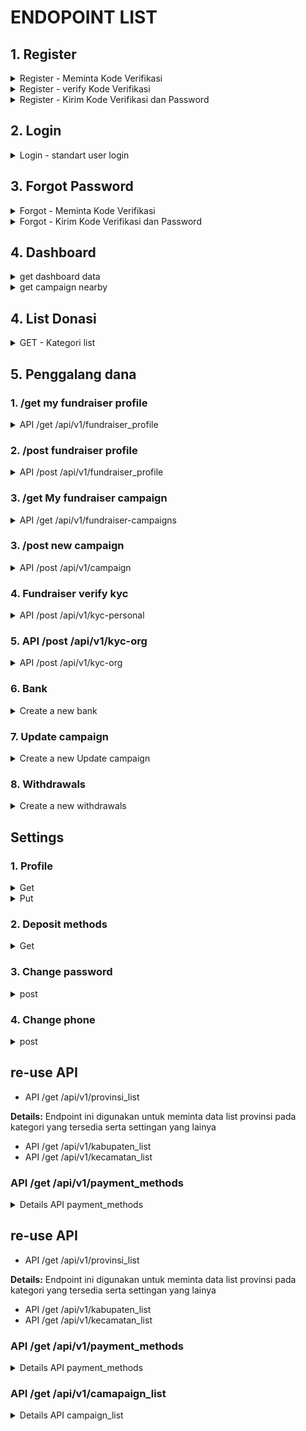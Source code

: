 # ENDOPOINT LIST

## 1. Register

<details>
<summary>Register - Meminta Kode Verifikasi</summary>

Details Register - Meminta Kode Verifikasi <br>
**Endpoint:** POST /api/register/request-verification-code

Endpoint ini digunakan untuk meminta kode verifikasi melalui nomor telepon yang telah diinpost oleh pengguna.

**Request Body:**

```json
{
  "phone_number": "081234567890"
}
```

**Response valid:**

```json
{
  "message": "Verification code has been sent to 081234567890"
}
```

**Response notvalid:**

```json
{
  "error": "Invalid phone number",
  "message": "The provided phone number is not valid."
}
```

  </details>

<details>
<summary>Register - verify Kode Verifikasi</summary>

**Endpoint:** POST /api/register-verify-code

Endpoint ini digunakan untuk memverifikasi kode yang dikirimkan ke nomor HP pengguna selama proses registrasi.

**Request Body:**

```json
{
  "phone_number": "081234567890",
  "verification_code": "123456"
}
```

**Response (Verifikasi Sukses):**

```json
{
  "message": "Verification code is valid"
}
```

**Response (Verifikasi Gagal - Kode Tidak Valid):**

```json
{
  "error": "Invalid code",
  "message": "The provided verification code is not valid."
}
```

  </details>

<details>
<summary>Register - Kirim Kode Verifikasi dan Password</summary>

**Endpoint:** POST /api/register/verify-and-set-password

Endpoint ini digunakan untuk mengirimkan kode verifikasi dan password pengguna untuk menyelesaikan proses registrasi.

**Request Body:**

```json
{
  "phone_number": "081234567890",
  "verification_code": "123456",
  "password": "password123",
}
```

**Response valid:**

```json
{
  "message": "Registration successful",
  "user_id": 1,
  "phone_number": "081234567890",
  "access_token": "eyJhbGciOiJIUzI1NiIsInR5cCI6IkpXVCJ9.eyJ1c2VyX2lkIjoxLCJwaG9uZV9udW1iZXIiOiIwODEyMzQ1Njc4OTAiLCJpYXQiOjE2MzA3MzQ1OTEsImV4cCI6MTYzMDc0NjE5MX0.LicdxVmqpwPxGydzz3oGnAgt5kNR-LNQp-4GH6LAD0I"
}
```

**Response invalid:**

```json
{
  "error": "Invalid password",
  "message": "The password must be at least 8 characters long and contain a combination of letters, numbers, and special characters."
}

```

</details>

## 2. Login

<details>
<summary>Login - standart user login</summary>

**Endpoint:** POST /api/login

Endpoint ini digunakan untuk melakukan proses login pengguna.

**Request Body:**

```json
{
  "phone_number": "081234567890",
  "password": "password123"
}
```

**Response (Login Sukses):**

```json
{
  "message": "Login successful",
  "token": "eyJhbGciOiJIUzI1NiIsInR5cCI6IkpXVCJ9.eyJ1c2VyX2lkIjoxMjM0NTY3ODkwLCJpYXQiOjE2MzE3MzQ3MjN9.6hv9BFmQ9VY_MVr2fnJ78InGutFc4g_7COgV4vT8G6k"
}
```

**Response (Login Gagal - Kombinasi Nomor HP dan Password Salah):**

```json
{
  "error": "Invalid credentials",
  "message": "The provided phone number and password combination is invalid."
}
```

  </details>

## 3. Forgot Password

<details>
<summary>Forgot - Meminta Kode Verifikasi</summary>

**Endpoint:** POST /api/register/request-forgot-code

Endpoint ini digunakan untuk meminta kode verifikasi melalui nomor telepon yang telah diinpost oleh pengguna.

**Request Body:**

```json
{
  "phone_number": "081234567890"
}
```

**Response valid:**

```json
{
  "message": "Verification code has been sent to 081234567890"
}
```

**Response notvalid:**

```json
{
  "error": "Invalid phone number",
  "message": "The provided phone number is not valid pr not registered"
}
```

  </details>
<details>
<summary>Forgot - Kirim Kode Verifikasi dan Password</summary>

**Endpoint:** POST /api/register/forgot-and-set-password

Endpoint ini digunakan untuk mengirimkan kode verifikasi dan password pengguna untuk menyelesaikan proses forgot password.

**Request Body:**

```json
{
  "phone_number": "081234567890",
  "verification_code": "123456",
  "password": "password123",
}
```

**Response valid:**

```json
{
  "message": "Registration successful",
  "user_id": 1,
  "phone_number": "081234567890",
  "access_token": "eyJhbGciOiJIUzI1NiIsInR5cCI6IkpXVCJ9.eyJ1c2VyX2lkIjoxLCJwaG9uZV9udW1iZXIiOiIwODEyMzQ1Njc4OTAiLCJpYXQiOjE2MzA3MzQ1OTEsImV4cCI6MTYzMDc0NjE5MX0.LicdxVmqpwPxGydzz3oGnAgt5kNR-LNQp-4GH6LAD0I"
}
```

**Response invalid:**

```json
{
  "error": "Invalid password",
  "message": "The password must be at least 8 characters long and contain a combination of letters, numbers, and special characters."
}

```

  </details>

## 4. Dashboard

<details>
<summary> get dashboard data</summary>

**Endpoint: GET /dashboard**

**Response:**

```json
{
  "banners": [
    {
      "image": "https://example.com/banner1.jpg",
      "donation_id": 2
    },
    {
      "image": "https://example.com/banner2.jpg",
      "donation_id": 3
    },
    {
      "image": "https://example.com/banner3.jpg",
      "donation_id": 23
    },
    {
      "image": "https://example.com/banner4.jpg",
      "donation_id": 12
    },
    {
      "image": "https://example.com/banner5.jpg",
      "donation_id": 4
    }
  ],
  "statistics": {
    "total_donations": 1500,
    "total_donatur": 500,
    "total_campaigns": 100
  },
  "urgentCampaigns": [
    {
      "title": "Campaign 3",
      "deadline": "2023-06-30",
      "tittle": "Bantu Tetangga, Bantu Saudara",
      "fundraiser_name": "Fundraiser 3",
      "fundraiser_status": "org",
      "fundraiser_id": 3,
      "donation_id": 1,
      "banners":["https://example.com/banner5.jpg","https://example.com/banner5.jpg","https://example.com/banner5.jpg","https://example.com/banner5.jpg"],
      "location":{
          "desa":"nama desa",
          "kecamatan":"nama kecamatan",
          "kota":"nama kota", // kabupaten
          "provinsi":"nama provinsi" // provinsi
      },
      "fundraiser_id": 4,
      "donation_id": 2,
      "total_donation_needed": 20000,
      "total_conation_received": 10000
    },
    {
      "title": "Campaign 4",
      "tittle": "Bantu Tetangga, Bantu Saudara",
      "deadline": "2023-07-10",
      "fundraiser_name": "Fundraiser 4",
      "fundraiser_status": "personal",   
      "banners":["https://example.com/banner5.jpg","https://example.com/banner5.jpg","https://example.com/banner5.jpg","https://example.com/banner5.jpg"],
      "location":{
          "desa":"nama desa",
          "kecamatan":"nama kecamatan",
          "kota":"nama kota", // kabupaten
          "provinsi":"nama provinsi" // provinsi
      },
      "fundraiser_id": 4,
      "donation_id": 2,
      "total_donation_needed": 20000,
      "total_conation_received": 10000
    }
  ],
  "testimonials": [
    {
      "donorName": "Donor 1",
      "donationAmount": 100,
      "comment": "Great campaign!",
      "donation_id":4
    },
    {
      "donorName": "Donor 2",
      "donationAmount": 50,
      "comment": "Happy to contribute!",
      "donation_id": 4
    }
  ],
  "news": [
    {
      "type": "campaign",
      "creator": "Fundraiser 4",
      "tittle": "Update Pendistribusian dana ",
      "content": "Campaign 1 has reached 50% of its donation target.",
      "link_id": 2
    },
    {
      "type": "news",
      "creator": "Admin",
      "tittle": "Bantu Tetangga, Bantu Saudara",
      "content": "dengan berdonasi ke tetangga kita bisa mendapatkan hikmah secara langsung yaitu ..... ",
      "link_id": 323
    }
  ]
}
```

  </details>

<details>
<summary> get campaign nearby</summary>

**Endpoint: POST /campaigns/nearby**

**Request Body:**

</details>

## 4. List Donasi

<details>
<summary>GET - Kategori list</summary>

**Endpoint:** GET /api/v1/category_list

Endpoint ini digunakan untuk meminta list kategori

**Response valid:**

```json
{
  "data": [
    [
      {
        "category": "pendidikan",
        "icon": "example link"
      },
      {
        "category": "social",
        "icon": "example link"
      },
      {
        "category": "agama",
        "icon": "example link"
      },
      {
        "category": "pondok",
        "icon": "example link"
      },
      {
        "category": "tahfidz",
        "icon": "example link"
      },
      {
        "category": "dhuafa",
        "icon": "example link"
      }
    ]
  ]
}
```

</details>

## 5. Penggalang dana

### 1. /get my fundraiser profile

<details>
<summary> API /get /api/v1/fundraiser_profile <br>
 </summary>

Endpoint digunakan untuk mendapatkan detail fundraiser profile details, bank account, social media, visi-misi dll.<br>
**Response valid:**

  ```json
   {
    "fundraiser_profile": {
      "user_id": 123,
      "full_name": "John Doe",
      "profile_picture_url": "https://example.com/profile-picture.jpg",
      "vision_mission": "To help those in need",
      "background": "Experienced fundraiser",
      "is_personal": true,
      "is_org": false,
      "bank_accounts": [
        {
          "payment_method_id": 1,
          "account_number": "1234567890",
          "account_name": "yayasan peduli sesama",
          "is_verified": true,
        },
        {
          "payment_method_id": 2,
          "account_number": "0987654321",
          "account_name": "yayasan peduli sesama",
          "is_verified": false,
        }
      ],
      "contacts": {
        "id": 1,
        "website": "https://example.com",
        "instagram": "example_instagram",
        "youtube": "example_youtube",
        "facebook": "example_facebook",
        "twitter": "example_twitter"
      },
      "kyc_personal": {
        "id_number": "1234567890",
        "address": "123 Main Street, City",
        "photo_id_front": "https://example.com/photo-id-front.jpg",
        "photo_id_back": "https://example.com/photo-id-back.jpg",
        "selfie_photo": "https://example.com/selfie-photo.jpg",
        "verification_status": "success",
      },
      "kyc_org": {
        "full_name": "John Doe",
        "id_number": "1234567890",
        "address": "123 Main Street, City",
        "photo_id_front": "https://example.com/photo-id-front.jpg",
        "photo_id_back": "https://example.com/photo-id-back.jpg",
        "selfie_photo": "https://example.com/selfie-photo.jpg",
        "verification_status": "pending",
      }
    }
  }

  ```

**Detail Field response**:

- `is_personal`: boolean yang menunjukan status personal user
- `is_org`: boolean yang menunjukan status personal user
- `payment_method_id`: merujuk pada id payment methods yang tersedia, bisa di check di re-use api

</details>

### 2. /post fundraiser profile 

<details>
<summary> API /post /api/v1/fundraiser_profile <br>
 </summary>

Endpoint digunakan untuk mendapatkan detail fundraiser profile details, bank account, social media, visi-misi dll.<br>
**Response valid:**

  ```json
     {
    "fundraiser_profile": {
      "user_id": 123,
      "profile_picture_url": "https://example.com/profile-picture.jpg",
      "full_name": "John Doe",
      "vision_mission": "To help those in need",
      "background": "Experienced fundraiser",
      "contacts": {
        "id": 1,
        "website": "https://example.com",
        "instagram": "example_instagram",
        "youtube": "example_youtube",
        "facebook": "example_facebook",
        "twitter": "example_twitter"
      }
    }
  }

  ```

**Detail Field response**:

- `verified`: status user bisa berupa "not_verified", "personal", "org"
- `payment_method_id`: merujuk pada id payment methods yang tersedia, bisa di check di re-use api

</details>

### 3. /get My fundraiser campaign

<details>
<summary>API /get /api/v1/fundraiser-campaigns
 </summary>

   Endpoint digunakan untuk mendapatkan list fundraiser campigns.<br>
  **Response valid:**

```json
{
  "campaign": [
    {
      "title": "Campaign 3",
      "deadline": "2023-06-30",
      "tittle": "Bantu Tetangga, Bantu Saudara",
      "fundraiser_name": "Fundraiser 3",
      "fundraiser_status": "org",
      "fundraiser_id": 3,
      "donation_id": 1,
      "banners": [
        "https://example.com/banner5.jpg",
        "https://example.com/banner5.jpg",
        "https://example.com/banner5.jpg",
        "https://example.com/banner5.jpg"
      ],
      "location": {
        "desa": "nama desa",
        "kecamatan": "nama kecamatan",
        "kota": "nama kota", // kabupaten
        "provinsi": "nama provinsi" // provinsi
      },
      "fundraiser_id": 4,
      "donation_id": 2,
      "total_donation_needed": 20000,
      "total_conation_received": 10000
    },
    {
      "title": "Campaign 4",
      "tittle": "Bantu Tetangga, Bantu Saudara",
      "deadline": "2023-07-10",
      "fundraiser_name": "Fundraiser 4",
      "fundraiser_status": "personal",
      "banners": [
        "https://example.com/banner5.jpg",
        "https://example.com/banner5.jpg",
        "https://example.com/banner5.jpg",
        "https://example.com/banner5.jpg"
      ],
      "location": {
        "desa": "nama desa",
        "kecamatan": "nama kecamatan",
        "kota": "nama kota", // kabupaten
        "provinsi": "nama provinsi" // provinsi
      },
      "fundraiser_id": 4,
      "donation_id": 2,
      "total_donation_needed": 20000,
      "total_conation_received": 10000
    }
  ]
}
```

</details>

### 3. /post new campaign

<details>
<summary>API /post /api/v1/campaign
 </summary>

   Endpoint digunakan untuk mendapatkan list fundraiser campigns.<br>
  **Response valid:**

```json
{
  "campaign": [
    {
      "title": "Campaign 3",
      "deadline": "2023-06-30",
      "tittle": "Bantu Tetangga, Bantu Saudara",
      "fundraiser_name": "Fundraiser 3",
      "fundraiser_status": "org",
      "fundraiser_id": 3,
      "donation_id": 1,
      "banners": [
        "https://example.com/banner5.jpg",
        "https://example.com/banner5.jpg",
        "https://example.com/banner5.jpg",
        "https://example.com/banner5.jpg"
      ],
      "location": {
        "desa": "nama desa",
        "kecamatan": "nama kecamatan",
        "kota": "nama kota", // kabupaten
        "provinsi": "nama provinsi" // provinsi
      },
      "fundraiser_id": 4,
      "donation_id": 2,
      "total_donation_needed": 20000,
      "total_conation_received": 10000
    },
    {
      "title": "Campaign 4",
      "tittle": "Bantu Tetangga, Bantu Saudara",
      "deadline": "2023-07-10",
      "fundraiser_name": "Fundraiser 4",
      "fundraiser_status": "personal",
      "banners": [
        "https://example.com/banner5.jpg",
        "https://example.com/banner5.jpg",
        "https://example.com/banner5.jpg",
        "https://example.com/banner5.jpg"
      ],
      "location": {
        "desa": "nama desa",
        "kecamatan": "nama kecamatan",
        "kota": "nama kota", // kabupaten
        "provinsi": "nama provinsi" // provinsi
      },
      "fundraiser_id": 4,
      "donation_id": 2,
      "total_donation_needed": 20000,
      "total_conation_received": 10000
    }
  ]
}
```

</details>

### 4. Fundraiser verify kyc

<details>
<summary>API /post /api/v1/kyc-personal
</summary>

**Details:**
  Endpoint ini digunakan untuk memverifikasi data KYC fundraiser

**Request Body:**

```json
{
  "fundraiser_id": 123,
  "full_name": "John Doe",
  "id_number": "1234567890",
  "address": "123 Main Street, City",
  "desa_id": 211,
  "photo_id_front": "photo-id-front.jpg",
  "photo_id_back": "photo-id-back.jpg",
  "selfie_photo": "selfie-photo.jpg"
}
```

**Response valid:**

```json
{
  "status": "success",
  "message": "KYC verification request has been submitted successfully.",
  "data": {
    "verification_status": "pending"
  }
}
```

**Response notvalid:**

```json
{
  "status": "error",
  "message": "Ukuran file tidak sesuai dengan persyaratan.",
  "errors": [
    {
      "field": "file",
      "message": "Ukuran file harus antara 100KB hingga 10MB."
    }
  ]
}
```
```json
{
  "status": "error",
  "message": "Tipe file tidak sesuai dengan persyaratan.",
  "errors": [
    {
      "field": "file",
      "message": "Tipe file yang diunggah harus dalam format JPG, PNG, atau JPEG."
    }
  ]
}

```json
{
  "status": "error",
  "message": "kelurahan is not valid",
}
```
</details>

### 5. API /post /api/v1/kyc-org
<details>
<summary> API /post /api/v1/kyc-org
</summary>

**Details:**
  Endpoint ini digunakan untuk memverifikasi data KYC fundraiser

**Request Body:**

```json
{
  "fundraiser_id": 123,
  "full_name": "John Doe",
  "id_number": "1234567890",
  "address": "123 Main Street, City",
  "desa_id": 211,
  "photo_id_front": "photo-id-front.jpg",
  "photo_id_back": "photo-id-back.jpg",
  "selfie_photo": "selfie-photo.jpg"
}
```

**Response valid:**

```json
{
  "message": "Verification code has been sent to 081234567890"
}
```

**Response notvalid:**

```json
{
  "status": "error",
  "message": "Ukuran file tidak sesuai dengan persyaratan.",
  "errors": [
    {
      "field": "file",
      "message": "Ukuran file harus antara 100KB hingga 10MB."
    }
  ]
}
```
```json
{
  "status": "error",
  "message": "Tipe file tidak sesuai dengan persyaratan.",
  "errors": [
    {
      "field": "file",
      "message": "Tipe file yang diunggah harus dalam format JPG, PNG, atau JPEG."
    }
  ]
}

```json
{
  "status": "error",
  "message": "kelurahan is not valid",
}
```
</details>
</details>


### 6. Bank

<details>
<summary> Create a new bank <br>
 </summary>
<br>
/api/v1/bank
<br>
<br>
Endpoint digunakan untuk menambahkan data bank
<br>
<br>

**Request body:**

```json
{
   "account_number": "001",
   "account_name": "Bank BCA",
   "is_verified": true,
   "fundraiser_profile_id": 123,
   "payment_method_id": 313
}
```

**Response valid:**

```json
{
   "id": "34r2332-wfwer24-2423432-wdf2trth",
   "account_number": "001",
   "account_name": "Bank BCA",
   "is_verified": true,
   "fundraiser_profile": {
      "user_id": 123,
      "profile_picture_url": "https://example.com/profile-picture.jpg",
      "vision_mission": "To help those in need",
      "background": "Experienced fundraiser",
      "verified": "personal",
      "bank_accounts": [
         {
            "payment_method_id": 1,
            "account_number": "1234567890",
            "account_name": "yayasan peduli sesama",
            "is_verified": true
         },
         {
            "payment_method_id": 2,
            "account_number": "0987654321",
            "account_name": "yayasan peduli sesama",
            "is_verified": false
         }
      ],
      "contacts": {
         "id": 1,
         "website": "https://example.com",
         "instagram": "example_instagram",
         "youtube": "example_youtube",
         "facebook": "example_facebook",
         "twitter": "example_twitter"
      },
      "kyc_personal": {
         "full_name": "John Doe",
         "id_number": "1234567890",
         "address": "123 Main Street, City",
         "photo_id_front": "https://example.com/photo-id-front.jpg",
         "photo_id_back": "https://example.com/photo-id-back.jpg",
         "selfie_photo": "https://example.com/selfie-photo.jpg",
         "verification_status": "success"
      },
      "kyc_org": {
         "full_name": "John Doe",
         "id_number": "1234567890",
         "address": "123 Main Street, City",
         "photo_id_front": "https://example.com/photo-id-front.jpg",
         "photo_id_back": "https://example.com/photo-id-back.jpg",
         "selfie_photo": "https://example.com/selfie-photo.jpg",
         "verification_status": "pending"
      }
   },
   "payment_methods": [
      {
         "id": 1,
         "method_code": "bank1",
         "method_type": "bank",
         "minimum_deposit": 1000.0,
         "minimum_withdrawal": 500.0,
         "enable_deposit": true,
         "enable_withdrawal": true,
         "url_logo": "https://example.com/bank1-logo.png"
      },
      {
         "id": 2,
         "method_code": "ewallet1",
         "method_type": "e-wallet",
         "minimum_deposit": 500.0,
         "minimum_withdrawal": 100.0,
         "enable_deposit": true,
         "enable_withdrawal": true,
         "url_logo": "https://example.com/ewallet1-logo.png"
      },
      {
         "id": 3,
         "method_code": "bank2",
         "method_type": "bank",
         "minimum_deposit": 2000.0,
         "minimum_withdrawal": 1000.0,
         "enable_deposit": true,
         "enable_withdrawal": true,
         "url_logo": "https://example.com/bank2-logo.png"
      },
      {
         "id": 4,
         "method_code": "ewallet2",
         "method_type": "e-wallet",
         "minimum_deposit": 100.0,
         "minimum_withdrawal": 50.0,
         "enable_deposit": true,
         "enable_withdrawal": true,
         "url_logo": "https://example.com/ewallet2-logo.png"
      }
   ]
}
```

</details>

### 7. Update campaign

<details>
<summary> Create a new Update campaign <br>
 </summary>

<br>
/api/v1/update-campaign
<br>
<br>
Endpoint digunakan untuk menambahkan data update campaign
<br>
<br>

**Request body:**

```json
{
   "update_description": "Lorem Ipsum is simply dummy text of the printing and typesetting industry. Lorem Ipsum has been the industry's standard dummy text ever since the 1500s, when an unknown printer took a galley of type and scrambled it to make a type specimen book. It has survived not only five centuries, but also the leap into electronic typesetting, remaining essentially unchanged. It was popularised in the 1960s with the release of Letraset sheets containing Lorem Ipsum passages, and more recently with desktop publishing software like Aldus PageMaker including versions of Lorem Ipsum.",
   "update_type": "penyaluran",
   "campaign_id": 123,
   "fundraiser_withdrawal_id": 345
}
```

**Response valid:**

```json
{
   "update_description": "Lorem Ipsum is simply dummy text of the printing and typesetting industry. Lorem Ipsum has been the industry's standard dummy text ever since the 1500s, when an unknown printer took a galley of type and scrambled it to make a type specimen book. It has survived not only five centuries, but also the leap into electronic typesetting, remaining essentially unchanged. It was popularised in the 1960s with the release of Letraset sheets containing Lorem Ipsum passages, and more recently with desktop publishing software like Aldus PageMaker including versions of Lorem Ipsum.",
   "update_type": "penyaluran",
   "campaign": {
      "id": "gwttw2-gwrt542-2twgw42-2452twrg",
      "title": "Title campaign",
      "description": "lorem ipsum dolor sit amet, consect",
      "required_amount": "3232323.00",
      "total_collected_amount": "3232323.00",
      "total_withdrawn_amount": "3232323.00"
   },
   "fundraiser_withdrawal_id": 345
}
```

</details>

### 8. Withdrawals

<details>
<summary> Create a new withdrawals<br>
 </summary>

<br>
/api/v1/withdrawals
<br>
<br>
Endpoint digunakan untuk menambahkan data withdrawals
<br>
<br>

**Response valid:**

```json
{
   "id": "rheu645-3hrwghj-34vfbjs-u2gfhvsh",
   "amount": "4242.42",
   "status": "success",
   "requested_at": "2023-06-30T01:40:21.537617Z",
   "completed_at": "2023-06-30T01:40:21.537617Z",
   "external_id_transaction": "kwewek",
   "fundraiser_profile": {
      "user_id": 123,
      "profile_picture_url": "https://example.com/profile-picture.jpg",
      "vision_mission": "To help those in need",
      "background": "Experienced fundraiser",
      "verified": "personal",
      "bank_accounts": [
         {
            "payment_method_id": 1,
            "account_number": "1234567890",
            "account_name": "yayasan peduli sesama",
            "is_verified": true
         },
         {
            "payment_method_id": 2,
            "account_number": "0987654321",
            "account_name": "yayasan peduli sesama",
            "is_verified": false
         }
      ],
      "contacts": {
         "id": 1,
         "website": "https://example.com",
         "instagram": "example_instagram",
         "youtube": "example_youtube",
         "facebook": "example_facebook",
         "twitter": "example_twitter"
      },
      "kyc_personal": {
         "full_name": "John Doe",
         "id_number": "1234567890",
         "address": "123 Main Street, City",
         "photo_id_front": "https://example.com/photo-id-front.jpg",
         "photo_id_back": "https://example.com/photo-id-back.jpg",
         "selfie_photo": "https://example.com/selfie-photo.jpg",
         "verification_status": "success"
      },
      "kyc_org": {
         "full_name": "John Doe",
         "id_number": "1234567890",
         "address": "123 Main Street, City",
         "photo_id_front": "https://example.com/photo-id-front.jpg",
         "photo_id_back": "https://example.com/photo-id-back.jpg",
         "selfie_photo": "https://example.com/selfie-photo.jpg",
         "verification_status": "pending"
      }
   },
   "campaigns": {
      "title": "Campaign 3",
      "deadline": "2023-06-30",
      "tittle": "Bantu Tetangga, Bantu Saudara",
      "fundraiser_name": "Fundraiser 3",
      "fundraiser_status": "org",
      "fundraiser_id": 3,
      "donation_id": 1,
      "banners": [
         "https://example.com/banner5.jpg",
         "https://example.com/banner5.jpg",
         "https://example.com/banner5.jpg",
         "https://example.com/banner5.jpg"
      ],
      "location": {
         "desa": "nama desa",
         "kecamatan": "nama kecamatan",
         "kota": "nama kota", // kabupaten
         "provinsi": "nama provinsi" // provinsi
      },
      "fundraiser_id": 4,
      "donation_id": 2,
      "total_donation_needed": 20000,
      "total_conation_received": 10000
   }
}
```

</details>

## Settings

### 1. Profile

<details>
<summary>Get</summary>
<br>
/api/v1/profile
<br>
<br>

**Response valid:**

```json
{
   "id": "a4969284-710f-4948-affd-c3d538bf32c4",
   "created_at": "2023-06-30T07:15:10.861Z",
   "updated_at": "2023-06-30T07:20:28.656Z",
   "name": "Adib",
   "phone_number": "62895704447596",
   "balance": "0.00",
   "profile_picture": null,
   "is_fundraiser": true,
   "is_name_hidden": true,
   "role": "admin"
}
```

</details>
<details>
<summary>Put</summary>
<br>
/api/v1/profile
<br>
<br>

**Body**

```json
{
   "name": "Adib Zamroni",
   "phone_number": "62895704447596",
   "profile_picture": "https://satunusa.com/static/users/avatar-1678347348734.jpeg",
   "is_name_hidden": true
}
```

**Response valid:**

```json
{
   "id": "a4969284-710f-4948-affd-c3d538bf32c4",
   "created_at": "2023-06-30T07:15:10.861Z",
   "updated_at": "2023-06-30T07:20:28.656Z",
   "name": "Adib Zamroni",
   "phone_number": "62895704447596",
   "balance": "0.00",
   "profile_picture": "https://satunusa.com/static/users/avatar-1678347348734.jpeg",
   "is_fundraiser": true,
   "is_name_hidden": true,
   "role": "admin"
}
```

</details>

### 2. Deposit methods

<details>
<summary>Get</summary>
<br>
/api/v1/deposit-methods
<br>
<br>

**Response valid:**

```json
[
   {
      "id": "32af6ff4-bb2a-4806-9aa6-43bd47ad896f",
      "created_at": "2023-06-30T03:40:00.706Z",
      "updated_at": "2023-06-30T03:40:00.706Z",
      "external_id": "external_id",
      "account_number": "5684576857",
      "name": "Account name",
      "status": "available",
      "expiration_date": "2023-06-30T03:19:19.791Z",
      "payment_method": {
         "id": "075f0a42-4264-4b17-abf3-c3e42be2f0b9",
         "created_at": "2023-06-30T01:41:41.096Z",
         "updated_at": "2023-06-30T01:41:41.096Z",
         "code": null,
         "name": "GOPAY",
         "type": "e-wallet",
         "minimum_deposit": "25000.00",
         "minimum_withdrawal": "120000.00",
         "enable_deposit": true,
         "enable_withdrawal": true,
         "url_logo": "http://example.com"
      },
      "user": {
         "id": "e1296628-785a-43d8-8a83-012d33498453",
         "created_at": "2023-06-30T01:40:21.537Z",
         "updated_at": "2023-06-30T01:40:21.537Z",
         "name": "Husain",
         "phone_number": "62895704447600",
         "balance": "0.00",
         "profile_picture": null,
         "is_fundraiser": false,
         "is_name_hidden": false,
         "role": "user"
      }
   },
   {
      "id": "347900e0-8a64-4a7d-bc1d-114849bc1dbf",
      "created_at": "2023-06-30T03:56:41.467Z",
      "updated_at": "2023-06-30T04:04:22.861Z",
      "external_id": "2589475843739457",
      "account_number": "5684576857",
      "name": "Bayu",
      "status": "enabled",
      "expiration_date": "2023-06-30T03:19:19.791Z",
      "payment_method": {
         "id": "075f0a42-4264-4b17-abf3-c3e42be2f0b9",
         "created_at": "2023-06-30T01:41:41.096Z",
         "updated_at": "2023-06-30T01:41:41.096Z",
         "code": null,
         "name": "GOPAY",
         "type": "e-wallet",
         "minimum_deposit": "25000.00",
         "minimum_withdrawal": "120000.00",
         "enable_deposit": true,
         "enable_withdrawal": true,
         "url_logo": "http://example.com"
      },
      "user": {
         "id": "e1296628-785a-43d8-8a83-012d33498453",
         "created_at": "2023-06-30T01:40:21.537Z",
         "updated_at": "2023-06-30T01:40:21.537Z",
         "name": "Husain",
         "phone_number": "62895704447600",
         "balance": "0.00",
         "profile_picture": null,
         "is_fundraiser": false,
         "is_name_hidden": false,
         "role": "user"
      }
   }
]
```

</details>

### 3. Change password

<details>
<summary>post</summary>
<br>
/api/v1/profile/password
<br>
<br>

**Body**

```json
{
   "old_password": "17Kokomo#",
   "new_password": "17Kokomo#",
   "confirm_password": "17Kokomo#"
}
```

**Response**

```json
OK
```

</details>

### 4. Change phone

<details>
<summary>post</summary>
<br>
/api/v1/profile/change_phone
<br>
<br>

**Body**

```json
{
   "old_phone": "62895704447596",
   "new_phone": "62895704447596",
}
```

**Response**


```json
{
  "message": "Verification code has been sent to 62895704447596"
}
```
**Response notvalid:**

```json
{
  "error": "Invalid phone number",
  "message": "The provided phone number is not valid."
}
```

<br>
/api/v1/profile/change_phone
<br>
<br>

**Body**

```json
{
   "old_phone": "62895704447596",
   "new_phone": "62895704447596",
   "verify_code":123456
}
```

**Response**


```json
{
  "message": "your account has been updated"
}
```

</details>

## re-use API

- API /get /api/v1/provinsi_list<br>

**Details:** Endpoint ini digunakan untuk meminta data list provinsi pada
kategori yang tersedia serta settingan yang lainya

- API /get /api/v1/kabupaten_list<br>
- API /get /api/v1/kecamatan_list<br>

### API /get /api/v1/payment_methods

<details>
<summary> Details API payment_methods</summary>

**Details:** Endpoint ini digunakan untuk meminta payment mothods yang tersedia

**Response valid:**

```json
{
   "data": [
      {
         "id": 1,
         "method_code": "bank1",
         "method_type": "bank",
         "minimum_deposit": 1000.0,
         "minimum_withdrawal": 500.0,
         "enable_deposit": true,
         "enable_withdrawal": true,
         "url_logo": "https://example.com/bank1-logo.png"
      },
      {
         "id": 2,
         "method_code": "ewallet1",
         "method_type": "e-wallet",
         "minimum_deposit": 500.0,
         "minimum_withdrawal": 100.0,
         "enable_deposit": true,
         "enable_withdrawal": true,
         "url_logo": "https://example.com/ewallet1-logo.png"
      },
      {
         "id": 3,
         "method_code": "bank2",
         "method_type": "bank",
         "minimum_deposit": 2000.0,
         "minimum_withdrawal": 1000.0,
         "enable_deposit": true,
         "enable_withdrawal": true,
         "url_logo": "https://example.com/bank2-logo.png"
      },
      {
         "id": 4,
         "method_code": "ewallet2",
         "method_type": "e-wallet",
         "minimum_deposit": 100.0,
         "minimum_withdrawal": 50.0,
         "enable_deposit": true,
         "enable_withdrawal": true,
         "url_logo": "https://example.com/ewallet2-logo.png"
      }
   ]
}
```

</details>

## re-use API

- API /get /api/v1/provinsi_list<br>

**Details:**
  Endpoint ini digunakan untuk meminta data list provinsi pada kategori yang tersedia serta settingan yang lainya

- API /get /api/v1/kabupaten_list<br>
- API /get /api/v1/kecamatan_list<br>

### API /get /api/v1/payment_methods

<details>
<summary> Details API payment_methods</summary>

**Details:**
  Endpoint ini digunakan untuk meminta payment mothods yang tersedia

  **Response valid:**

  ```json
{
  "data": [
    {
      "id": 1,
      "method_code": "bank1",
      "method_type": "bank",
      "minimum_deposit": 1000.00,
      "minimum_withdrawal": 500.00,
      "enable_deposit": true,
      "enable_withdrawal": true,
      "url_logo": "https://example.com/bank1-logo.png"
    },
    {
      "id": 2,
      "method_code": "ewallet1",
      "method_type": "e-wallet",
      "minimum_deposit": 500.00,
      "minimum_withdrawal": 100.00,
      "enable_deposit": true,
      "enable_withdrawal": true,
      "url_logo": "https://example.com/ewallet1-logo.png"
    },
    {
      "id": 3,
      "method_code": "bank2",
      "method_type": "bank",
      "minimum_deposit": 2000.00,
      "minimum_withdrawal": 1000.00,
      "enable_deposit": true,
      "enable_withdrawal": true,
      "url_logo": "https://example.com/bank2-logo.png"
    },
    {
      "id": 4,
      "method_code": "ewallet2",
      "method_type": "e-wallet",
      "minimum_deposit": 100.00,
      "minimum_withdrawal": 50.00,
      "enable_deposit": true,
      "enable_withdrawal": true,
      "url_logo": "https://example.com/ewallet2-logo.png"
    }
  ]
}
  ```

</details>

### API /get /api/v1/camapaign_list

<details>
<summary>Details API campaign_list</summary>

**Details:**
  Endpoint ini digunakan untuk meminta data campaign berdasarkan filter yang diminita users

**Endpoint:**

  ```json
  GET /api/campaign_list?category=pendidikan,tahfidz&deadline=true&fundraiser=org&minimum=1000000&maximum=10000000000&kabupaten=semarang
  ```

**Detail Field params**:

- `category`: dipakai untuk kategori berupa array yang diformat dengan koma
- `deadline`: parameter true/false dimana jika true maka akan muncul data campaign yang hampir selesai.
- `fundraiser`: status fundraiser bisa org/personal.
- `minimum`: filter berdasarkan minimal `total_donation_needed` dalam campaign
- `maximum`: filter berdasarkan maximum `total_donation_needed` dalam campaign
- `provinsi`: filter berdasarkan maximum `total_donation_needed` dalam campaign
- `kabupaten`: filter berdasarkan maximum `total_donation_needed` dalam campaign
- `kecamatan`: filter berdasarkan maximum `total_donation_needed` dalam campaign
- `desa`: filter berdasarkan maximum `total_donation_needed` dalam campaign

  Endpoint ini digunakan untuk meminta data berdasarkan pada kategori yang tersedia serta settingan yang lainya

  **Response valid:**

  ```json
    {
        "data": {
            "campaign": [
                {
                    "title": "Campaign 3",
                    "deadline": "2023-06-30",
                    "tittle": "Bantu Tetangga, Bantu Saudara",
                    "fundraiser_name": "Fundraiser 3",
                    "fundraiser_status": "org",
                    "fundraiser_id": 3,
                    "donation_id": 1,
                    "banners": [
                      "https://example.com/banner5.jpg",
                        "https://example.com/banner5.jpg",
                        "https://example.com/banner5.jpg",
                        "https://example.com/banner5.jpg"
                    ],
                    "location": {
                      "desa": "nama desa",
                        "kecamatan": "nama kecamatan",
                        "kota": "nama kota", // kabupaten
                        "provinsi": "nama provinsi" // provinsi
                    },
                    "fundraiser_id": 4,
                    "donation_id": 2,
                    "total_donation_needed": 20000,
                    "total_conation_received": 10000
                },
                {
                  "title": "Campaign 4",
                    "tittle": "Bantu Tetangga, Bantu Saudara",
                    "deadline": "2023-07-10",
                    "fundraiser_name": "Fundraiser 4",
                    "fundraiser_status": "personal",
                    "banners": [
                      "https://example.com/banner5.jpg", 
                        "https://example.com/banner5.jpg",
                        "https://example.com/banner5.jpg",
                        "https://example.com/banner5.jpg"
                    ],
                    "location": {
                      "desa": "nama desa",
                        "kecamatan": "nama kecamatan",
                        "kota": "nama kota", // kabupaten
                        "provinsi": "nama provinsi" // provinsi
                    },
                    "fundraiser_id": 4,
                    "donation_id": 2,
                    "total_donation_needed": 20000,
                    "total_conation_received": 10000
                }
            ],
            "nearby_campaign": [
              {
                "title": "Campaign 3",
                    "deadline": "2023-06-30",
                    "tittle": "Bantu Tetangga, Bantu Saudara",
                    "fundraiser_name": "Fundraiser 3",
                    "fundraiser_status": "org",
                    "fundraiser_id": 3,
                    "donation_id": 1,
                    "banners": [
                        "https://example.com/banner5.jpg",
                        "https://example.com/banner5.jpg",
                        "https://example.com/banner5.jpg",
                        "https://example.com/banner5.jpg"
                    ],
                    "location": {
                      "desa": "nama desa",
                        "kecamatan": "nama kecamatan",
                        "kota": "nama kota", // kabupaten
                        "provinsi": "nama provinsi" // provinsi
                    },
                    "fundraiser_id": 4,
                    "donation_id": 2,
                    "total_donation_needed": 20000,
                    "total_conation_received": 10000
                },
                {
                  "title": "Campaign 4",
                    "tittle": "Bantu Tetangga, Bantu Saudara",
                    "deadline": "2023-07-10",
                    "fundraiser_name": "Fundraiser 4",
                    "fundraiser_status": "personal",
                    "banners": [
                      "https://example.com/banner5.jpg",
                        "https://example.com/banner5.jpg",
                        "https://example.com/banner5.jpg",
                        "https://example.com/banner5.jpg"
                    ],
                    "location": {
                      "desa": "nama desa",
                        "kecamatan": "nama kecamatan",
                        "kota": "nama kota", // kabupaten
                        "provinsi": "nama provinsi" // provinsi
                    },
                    "fundraiser_id": 4,
                    "donation_id": 2,
                    "total_donation_needed": 20000,
                    "total_conation_received": 10000
                }
            ]
        }
    }  
  ```

- `nearby_campaign`: merupakan response yang muncul jika user memilih lokasi, nearby campaign merupakan daerah yang masih dalam 1 kecamatan atau kabupaten atau provinsi

</details>
